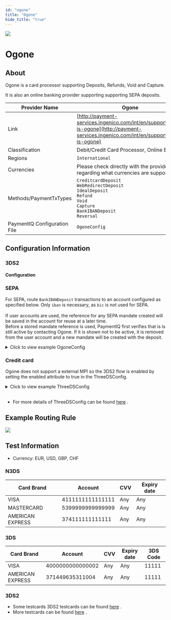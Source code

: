 ```yaml
--- 
id: "ogone" 
title: "Ogone"
hide_title: "true"
---
```

 
![](/img/providers/logos/ogone.png)

# Ogone

## About
Ogone is a card processor supporting Deposits, Refunds, Void and Capture. 

It is also an online banking provider supporting supporting SEPA deposits.

| Provider Name                | Ogone                                                                                                                                             |
|------------------------------|---------------------------------------------------------------------------------------------------------------------------------------------------|
| Link                         | [http://payment-services.ingenico.com/int/en/support/what-is-ogone](http://payment-services.ingenico.com/int/en/support/what-is-ogone)            |
| Classification               | Debit/Credit Card Processor, Online Banking                                                                                                       |
| Regions                      | `International`                                                                                                                                   |
| Currencies                   | Please check directly with the provider regarding what currencies are supported                                                                   |
| Methods/PaymentTxTypes       | `CreditcardDeposit`<br/> `WebRedirectDeposit`<br/> `IdealDeposit`<br/> `Refund`<br/> `Void`<br/> `Capture`<br/> `BankIBANDeposit`<br/> `Reversal` |
| PaymentIQ Configuration File | `OgoneConfig`                                                                                                                                     |

## Configuration Information

### 3DS2

#### Configuration
### SEPA

For SEPA, route `BankIBANDeposit` transactions to an account configured as specified below. Only `iban` is necessary, as `bic` is not used for SEPA.<br/><br/>
If user accounts are used, the reference for any SEPA mandate created will be saved in the account for reuse at a later time.<br/>
Before a stored mandate reference is used, PaymentIQ first verifies that is is still active by contacting Ogone. If it is shown not to be active, it is removed from the user account
and a new mandate will be created with the deposit.

<details>
<summary>Click to view example OgoneConfig</summary>
<br/>

```xml
<com.devcode.paymentiq.integration.ogone.OgoneConfig>
  <enabled>true</enabled>
  <testMode>false</testMode>
  <accounts>
    <entry>
      <string>SEPA</string>
      <account>
        <merchantId>??</merchantId>
        <apiKey>??</apiKey>
        <secretKey>??</secretKey>
        <recurrenceType>RECURRING</recurrenceType>
        <signatureType>UNSIGNED</signatureType>
      </account>
    </entry>
  </accounts>
</com.devcode.paymentiq.integration.ogone.OgoneConfig>
```
| Property       | Default value | Description                                            |
|----------------|---------------|--------------------------------------------------------|
| merchantId     |               | merchantId from Ogone                                  |
| apiKey         |               | apiKeyId from Ogone                                    |
| secretKey      |               | secretApiKey from Ogone                                |
| recurrenceType | `RECURRING`   | One of `RECURRING` or `UNIQUE`                         |
| signatureType  | `UNSIGNED`    | One of `UNSIGNED` or `SMS`                             |
| testMode       | `false`       | If true, Ogone pre-production environment will be used |



</details>

### Credit card
Ogone does not support a external MPI so the 3DS2 flow is enabled by setting the enabled attribute to true in the ThreeDSConfig.

<details>
<summary>Click to view example ThreeDSConfig</summary>
<br/>

```xml
<?xml version="1.0"?>
<com.devcode.paymentiq.service.threedsecure.ThreeDSConfig>
    <enabled>true</enabled>
    <mcc>7995</mcc>
    <merchantName>Devcode3DTestMerchant</merchantName>
    <merchantCountryCode>SWE</merchantCountryCode>
    <threeDSRequestorURL>http://www.example.com</threeDSRequestorURL>
    <threeDSRequestorId>123</threeDSRequestorId>
    <threeDSRequestorName>abc</threeDSRequestorName>
</com.devcode.paymentiq.service.threedsecure.ThreeDSConfig>
```
</details>

<br/>

* For more details of ThreeDSConfig can be found [here](https://docs.paymentiq.io/europe/3ds2/testing/testing3ds2#attributes) .



## Example Routing Rule
![](/img/providers/routing/ogone.png)

## Test Information

- Currency: EUR, USD, GBP, CHF

### N3DS

| Card Brand       | Account          | CVV | Expiry date |
|------------------|------------------|-----|-------------|
| VISA             | 4111111111111111 | Any | Any         |
| MASTERCARD       | 5399999999999999 | Any | Any         |
| AMERICAN EXPRESS | 374111111111111  | Any | Any         |

### 3DS

| Card Brand       | Account          | CVV | Expiry date | 3DS Code |
|------------------|------------------|-----|-------------|----------|
| VISA             | 4000000000000002 | Any | Any         | 11111    |
| AMERICAN EXPRESS | 371449635311004  | Any | Any         | 11111    |

### 3DS2
* Some testcards 3DS2 testcards can be found [here](https://docs.paymentiq.io/europe/3ds2/testing/testing3ds2#test-cards-and-examples-for-providers) .
* More testcards can be found [here](https://payment-services.ingenico.com/ogone/support/~/media/kdb/integration%20guides/directlink%203ds%20v2/testcards_3ds%20v2_en.ashx?la=en) .

